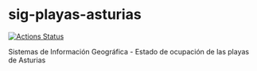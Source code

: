 # sig-playas-asturias
[![Actions Status](https://github.com/antonioalfa22/sig-playas-asturias/workflows/docker-compose-actions-workflow/badge.svg)](https://github.com/antonioalfa22/sig-playas-asturias/actions)

Sistemas de Información Geográfica - Estado de ocupación de las playas de Asturias
